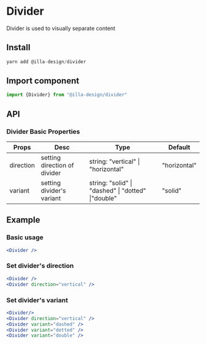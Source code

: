# Divider

Divider is used to visually separate content

## Install

```jsx
yarn add @illa-design/divider
```

## Import component

```jsx
import {Divider} from "@illa-design/divider"
```

## API

### Divider Basic Properties

| Props     | Desc                         | Type                                               | Default      |
| --------- | ---------------------------- | -------------------------------------------------- | ------------ |
| direction | setting direction of divider | string: "vertical" \| "horizontal"                 | "horizontal" |
| variant   | setting divider's variant    | string: "solid" \| "dashed" \| "dotted" \|"double" | "solid"      |

## Example

### Basic usage

```jsx
<Divider />
```

### Set divider's direction

```jsx
<Divider />
<Divider direction="vertical" />
```

### Set divider's variant

```jsx
<Divider/>
<Divider direction="vertical" />
<Divider variant="dashed" />
<Divider variant="dotted" />
<Divider variant="double" />
```


